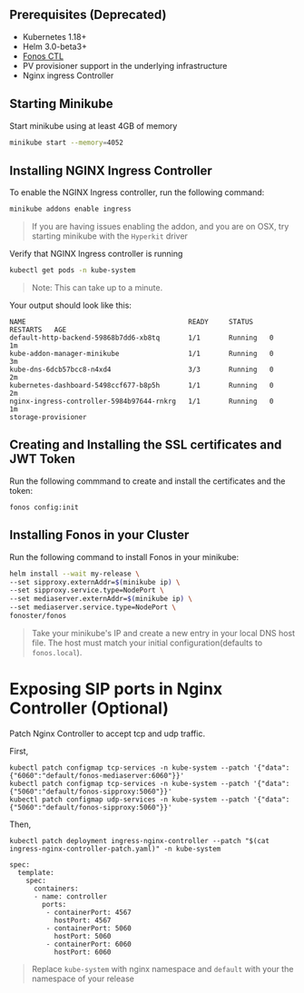 ## Prerequisites (Deprecated)

- Kubernetes 1.18+
- Helm 3.0-beta3+
- [Fonos CTL](https://www.npmjs.com/package/@fonos/ctl)
- PV provisioner support in the underlying infrastructure
- Nginx ingress Controller

## Starting Minikube

Start minikube using at least 4GB of memory

```bash
minikube start --memory=4052
```

## Installing NGINX Ingress Controller

To enable the NGINX Ingress controller, run the following command:

```bash
minikube addons enable ingress
```

> If you are having issues enabling the addon, and you are on OSX, try starting minikube with the `Hyperkit` driver

Verify that NGINX Ingress controller is running

```bash
kubectl get pods -n kube-system
```

> Note: This can take up to a minute.

Your output should look like this:

```
NAME                                        READY     STATUS    RESTARTS   AGE
default-http-backend-59868b7dd6-xb8tq       1/1       Running   0          1m
kube-addon-manager-minikube                 1/1       Running   0          3m
kube-dns-6dcb57bcc8-n4xd4                   3/3       Running   0          2m
kubernetes-dashboard-5498ccf677-b8p5h       1/1       Running   0          2m
nginx-ingress-controller-5984b97644-rnkrg   1/1       Running   0          1m
storage-provisioner         
```

## Creating and Installing the SSL certificates and JWT Token

Run the following commmand to create and install the certificates and the token:

```
fonos config:init
```

## Installing Fonos in your Cluster

Run the following command to install Fonos in your minikube:

```bash
helm install --wait my-release \
--set sipproxy.externAddr=$(minikube ip) \
--set sipproxy.service.type=NodePort \
--set mediaserver.externAddr=$(minikube ip) \
--set mediaserver.service.type=NodePort \
fonoster/fonos
```

> Take your minikube's IP and create a new entry in your local DNS host file. The host must match your initial configuration(defaults to `fonos.local`).

# Exposing SIP ports in Nginx Controller (Optional)

Patch Nginx Controller to accept tcp and udp traffic.

First,

```
kubectl patch configmap tcp-services -n kube-system --patch '{"data":{"6060":"default/fonos-mediaserver:6060"}}'
kubectl patch configmap tcp-services -n kube-system --patch '{"data":{"5060":"default/fonos-sipproxy:5060"}}'
kubectl patch configmap udp-services -n kube-system --patch '{"data":{"5060":"default/fonos-sipproxy:5060"}}'
```

Then,

```
kubectl patch deployment ingress-nginx-controller --patch "$(cat ingress-nginx-controller-patch.yaml)" -n kube-system
```

```
spec:
  template:
    spec:
      containers:
      - name: controller
        ports:
         - containerPort: 4567
           hostPort: 4567
         - containerPort: 5060
           hostPort: 5060
         - containerPort: 6060
           hostPort: 6060
```

> Replace `kube-system` with nginx namespace and `default` with your the namespace of your release